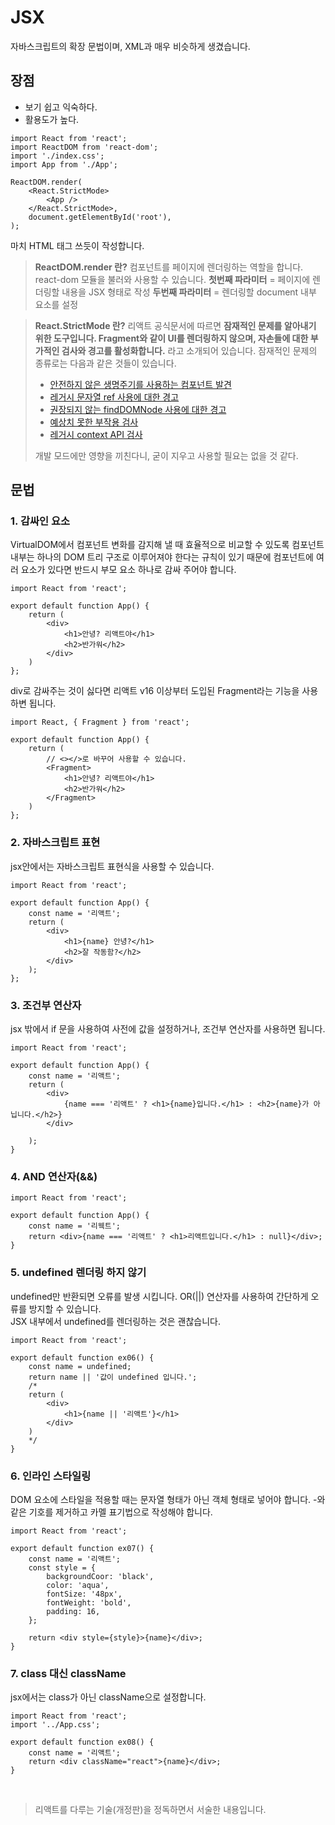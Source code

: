 # JSX

자바스크립트의 확장 문법이며, XML과 매우 비슷하게 생겼습니다.

## 장점

-   보기 쉽고 익숙하다.
-   활용도가 높다.

```
import React from 'react';
import ReactDOM from 'react-dom';
import './index.css';
import App from './App';

ReactDOM.render(
	<React.StrictMode>
		<App />
	</React.StrictMode>,
	document.getElementById('root'),
);
```

마치 HTML 태그 쓰듯이 작성합니다.

> **ReactDOM.render 란?**
> 컴포넌트를 페이지에 렌더링하는 역할을 합니다.
> react-dom 모듈을 불러와 사용할 수 있습니다.
> **첫번째 파라미터** = 페이지에 렌더링할 내용을 JSX 형태로 작성
> **두번째 파라미터** = 렌더링할 document 내부 요소를 설정

> **React.StrictMode 란?**
> 리액트 공식문서에 따르면 **잠재적인 문제를 알아내기 위한 도구입니다. Fragment와 같이 UI를 렌더링하지 않으며, 자손들에 대한 부가적인 검사와 경고를 활성화합니다.** 라고 소개되어 있습니다.
> 잠재적인 문제의 종류로는 다음과 같은 것들이 있습니다.
>
> -   [안전하지 않은 생명주기를 사용하는 컴포넌트 발견](https://ko.reactjs.org/docs/strict-mode.html#identifying-unsafe-lifecycles)
> -   [레거시 문자열 ref 사용에 대한 경고](https://ko.reactjs.org/docs/strict-mode.html#warning-about-legacy-string-ref-api-usage)
> -   [권장되지 않는 findDOMNode 사용에 대한 경고](https://ko.reactjs.org/docs/strict-mode.html#warning-about-deprecated-finddomnode-usage)
> -   [예상치 못한 부작용 검사](https://ko.reactjs.org/docs/strict-mode.html#detecting-unexpected-side-effects)
> -   [레거시 context API 검사](https://ko.reactjs.org/docs/strict-mode.html#detecting-legacy-context-api)
>
> 개발 모드에만 영향을 끼친다니, 굳이 지우고 사용할 필요는 없을 것 같다.

## 문법

### 1. 감싸인 요소

VirtualDOM에서 컴포넌트 변화를 감지해 낼 때 효율적으로 비교할 수 있도록 컴포넌트 내부는 하나의 DOM 트리 구조로 이루어져야 한다는 규칙이 있기 때문에 컴포넌트에 여러 요소가 있다면 반드시 부모 요소 하나로 감싸 주어야 합니다.

```
import React from 'react';

export default function App() {
	return (
		<div>
			<h1>안녕? 리액트야</h1>
			<h2>반가워</h2>
		</div>
	)
};
```

div로 감싸주는 것이 싫다면 리액트 v16 이상부터 도입된 Fragment라는 기능을 사용하변 됩니다.

```
import React, { Fragment } from 'react';

export default function App() {
	return (
		// <></>로 바꾸어 사용할 수 있습니다.
		<Fragment>
			<h1>안녕? 리액트야</h1>
			<h2>반가워</h2>
		</Fragment>
	)
};
```

### 2. 자바스크립트 표현

jsx안에서는 자바스크립트 표현식을 사용할 수 있습니다.

```
import React from 'react';

export default function App() {
	const name = '리액트';
	return (
		<div>
			<h1>{name} 안녕?</h1>
			<h2>잘 작동함?</h2>
		</div>
	);
};
```

### 3. 조건부 연산자

jsx 밖에서 if 문을 사용하여 사전에 값을 설정하거나, 조건부 연산자를 사용하면 됩니다.

```
import React from 'react';

export default function App() {
	const name = '리액트';
	return (
		<div>
			{name === '리액트' ? <h1>{name}입니다.</h1> : <h2>{name}가 아닙니다.</h2>}
		</div>

	);
}
```

### 4. AND 연산자(&&)

```
import React from 'react';

export default function App() {
	const name = '리웩트';
	return <div>{name === '리액트' ? <h1>리액트입니다.</h1> : null}</div>;
}

```

### 5. undefined 렌더링 하지 않기

undefined만 반환되면 오류를 발생 시킵니다. OR(||) 연산자를 사용하여 간단하게 오류를 방지할 수 있습니다. <br>
JSX 내부에서 undefined를 렌더링하는 것은 괜찮습니다.

```
import React from 'react';

export default function ex06() {
	const name = undefined;
	return name || '값이 undefined 입니다.';
	/*
	return (
		<div>
			<h1>{name || '리액트'}</h1>
		</div>
	)
	*/
}
```

### 6. 인라인 스타일링

DOM 요소에 스타일을 적용할 때는 문자열 형태가 아닌 객체 형태로 넣어야 합니다. -와 같은 기호를 제거하고 카멜 표기법으로 작성해야 합니다.

```
import React from 'react';

export default function ex07() {
	const name = '리액트';
	const style = {
		backgroundCoor: 'black',
		color: 'aqua',
		fontSize: '48px',
		fontWeight: 'bold',
		padding: 16,
	};

	return <div style={style}>{name}</div>;
}
```

### 7. class 대신 className

jsx에서는 class가 아닌 className으로 설정합니다.

```
import React from 'react';
import '../App.css';

export default function ex08() {
	const name = '리액트';
	return <div className="react">{name}</div>;
}
```

<br>

> 리액트를 다루는 기술(개정판)을 정독하면서 서술한 내용입니다.
